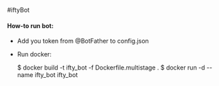#iftyBot

#### How-to run bot:

- Add you token from @BotFather to config.json

- Run docker:


    $ docker build -t ifty_bot -f Dockerfile.multistage .
    $ docker run -d --name ifty_bot ifty_bot 